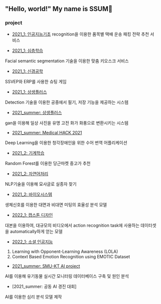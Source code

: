 ## "Hello, world!" My name is **SSUM**:sparkling_heart:

### **project**
- [2021_1: 인공지능기초](https://github.com/ChaeheePark/SMUS)
recognition을 이용한 품목별 택배 운송 패킹 전략 추천 서비스


- [2021_1: 심층학습](https://github.com/ubeeni/sk_labs)

Facial semantic segmentation 기술을 이용한 맞춤 키오스크 서비스


- [2021_1: 신경공학](https://github.com/Neural-Engineering/Cheezebang)

SSVEP와 ERP를 사용한 슈팅 게임


- [2021_1: 상생플러스](https://github.com/youngseo0526/FingerBeam)

Detection 기술을 이용한 공중에서 필기, 저장 기능을 제공하는 시스템


- [2021_summer: 상생플러스](https://github.com/youngseo0526/Ganchanah)

gan을 이용해 일상 사진을 유명 고전 화가 화풍으로 변환시키는 시스템


- [2021_summer: Medical HACK 2021](https://github.com/FEKimseongeun/NoonSokMal)

Deep Learning을 이용한 청각장애인을 위한 수어 번역 어플리케이션


- [2021_2: 기계학습](https://github.com/An-Byeong-Seon/machine_learning)

Random Forest를 이용한 당근마켓 중고가 추천


- [2021_2: 자연어처리](https://github.com/hyunjoolee201910828/NLP_teamproject)

NLP기술을 이용해 묘사글로 실종자 찾기


- [2021_2: 바이오시스템](https://github.com/00ssum/Efficiency-analysis-model-using-bio-signals)

생체신호를 이용한 대면과 비대면 미팅의 효율성 분석 모델


- [2022_1: 캡스톤 디자인](https://github.com/polyn0/Speech2Action)

대본을 이용하여, 대규모의 비디오에서 action recognition task에 사용하는 데이터셋을 automatically하게 얻는 모델


- [2022_1: 소셜 인공지능](https://github.com/polyn0/Speech2Action)

1. Learning with Opponent-Learning Awareness (LOLA)
2. Context Based Emotion Recognition using EMOTIC Dataset 


- [2021_summer: SMU-KT AI project](https://github.com/00ssum/KT-SMU-AI-project)

AI를 이용해 유기동물 실시간 모니터링 데이터베이스 구축 및 원인 분석 

- [2021_summer: 공동 AI 경진 대회]

AI를 이용한 심리 분석 모델 제작 
